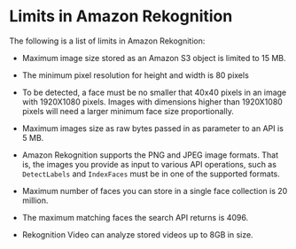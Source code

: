 # Limits in Amazon Rekognition<a name="limits"></a>

The following is a list of limits in Amazon Rekognition:

+ Maximum image size stored as an Amazon S3 object is limited to 15 MB\. 

+ The minimum pixel resolution for height and width is 80 pixels

+ To be detected, a face must be no smaller that 40x40 pixels in an image with 1920X1080 pixels\. Images with dimensions higher than 1920X1080 pixels will need a larger minimum face size proportionally\. 

+ Maximum images size as raw bytes passed in as parameter to an API is 5 MB\.

+ Amazon Rekognition supports the PNG and JPEG image formats\. That is, the images you provide as input to various API operations, such as `DetectLabels` and `IndexFaces` must be in one of the supported formats\.

+ Maximum number of faces you can store in a single face collection is 20 million\.

+ The maximum matching faces the search API returns is 4096\.

+ Rekognition Video can analyze stored videos up to 8GB in size\.